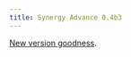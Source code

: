```yaml
---
title: Synergy Advance 0.4b3
---
```


[New version goodness](http://www.wincent.com/a/news/archives/2006/04/synergy_advance_6.php).
